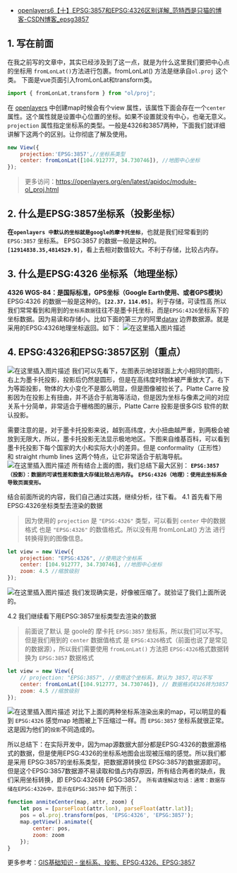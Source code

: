 - [openlayers6【十】EPSG:3857和EPSG:4326区别详解_范特西是只猫的博客-CSDN博客_epsg3857](https://xiehao.blog.csdn.net/article/details/106429109)

## 1. 写在前面

在我之前写的文章中，其实已经涉及到了这一点，就是为什么这里我们要把中心点的坐标用 `fromLonLat()`方法进行包裹。fromLonLat() 方法是继承自`ol.proj` 这个类。
下面是vue页面引入fromLonLat和transform类。

```javascript
import { fromLonLat,transform } from "ol/proj";
```

在 [openlayers](https://so.csdn.net/so/search?q=openlayers&spm=1001.2101.3001.7020) 中创建map时候会有个view 属性，该属性下面会存在一个`center`属性。这个属性就是设置中心位置的坐标。如果不设置就没有中心，也毫无意义。`projection` 属性指定坐标系的类型。一般是4326和3857两种，下面我们就详细讲解下这两个的区别。让你彻底了解及使用。

```javascript
new View({
	projection:'EPSG:3857',//坐标系类型
    center: fromLonLat([104.912777, 34.730746]), //地图中心坐标
});
```

> 更多访问：https://openlayers.org/en/latest/apidoc/module-ol_proj.html

## 2. 什么是EPSG:3857坐标系（投影坐标）

**在`openlayers 中默认的坐标就是google的摩卡托坐标`**，也就是我们经常看到的 `EPSG:3857` 坐标系。
EPSG:3857 的数据一般是这种的。**`[12914838.35,4814529.9]`**，看上去相对数值较大。不利于存储，比较占内存。

## 3. 什么是EPSG:4326 坐标系（地理坐标）

**4326 WGS-84：是国际标准，GPS坐标（Google Earth使用、或者GPS模块）**
EPSG:4326 的数据一般是这种的。**`[22.37，114.05]`**。利于存储，可读性高
所以我们常常看到和用到的`坐标系数据`往往不是墨卡托坐标，而是`EPSG:4326`坐标系下的坐标数据。因为易读和存储小。比如下面的第三方的阿里[datav](http://datav.aliyun.com/tools/atlas/#&lat=31.80289258670676&lng=104.2822265625&zoom=4) 边界数据源。就是采用的EPSG:4326地理坐标返回。如下：
![在这里插入图片描述](https://img-blog.csdnimg.cn/2020060610594196.png?x-oss-process=image/watermark,type_ZmFuZ3poZW5naGVpdGk,shadow_10,text_aHR0cHM6Ly9ibG9nLmNzZG4ubmV0L3FxXzM2NDEwNzk1,size_16,color_FFFFFF,t_70)

## 4. EPSG:4326和EPSG:3857区别（重点）

![在这里插入图片描述](https://img-blog.csdnimg.cn/20200706101338652.png?x-oss-process=image/watermark,type_ZmFuZ3poZW5naGVpdGk,shadow_10,text_aHR0cHM6Ly9ibG9nLmNzZG4ubmV0L3FxXzM2NDEwNzk1,size_16,color_FFFFFF,t_70)
我们可以先看下，左图表示地球球面上大小相同的圆形，右上为墨卡托投影，投影后仍然是圆形，但是在高纬度时物体被严重放大了。右下为等距投影，物体的大小变化不是那么明显，但是图像被拉长了。Platte Carre 投影因为在投影上有扭曲，并不适合于航海等活动，但是因为坐标与像素之间的对应关系十分简单，非常适合于栅格图的展示，Platte Carre 投影是很多GIS 软件的默认投影。

需要注意的是，对于墨卡托投影来说，越到高纬度，大小扭曲越严重，到两极会被放到无限大，所以，墨卡托投影无法显示极地地区。下图来自维基百科，可以看到墨卡托投影下每个国家的大小和实际大小的差异。但是 conformality（正形性） 和 straight rhumb lines 这两个特点，让它非常适合于航海导航。
![在这里插入图片描述](https://imgconvert.csdnimg.cn/aHR0cHM6Ly9pbWcyMDE4LmNuYmxvZ3MuY29tL2Jsb2cvMTY1MjIwLzIwMTkwOS8xNjUyMjAtMjAxOTA5MDQxODQ0MzU2MjMtODEzMTEyNjU5LmdpZg)
所有结合上面的图，我们总结下最大区别：
**`EPSG:3857（投影）：数据的可读性差和数值大存储比较占用内存`。
`EPSG:4326（地理）：使用此坐标系会导致页面变形。`**

结合前面所说的内容，我们自己通过实践，继续分析，往下看。
4.1 首先看下用EPSG:4326坐标类型去渲染的数据

> 因为使用的 `projection` 是 `"EPSG:4326"` 类型，可以看到 `center` 中的数据格式 也是 `"EPSG:4326"` 的数值格式。所以没有用 fromLonLat() 方法 进行转换得到的图像信息。

```javascript
let view = new View({
    projection: "EPSG:4326", //使用这个坐标系
    center: [104.912777, 34.730746], //地图中心坐标
    zoom: 4.5 //缩放级别
});
```

![在这里插入图片描述](https://img-blog.csdnimg.cn/20200606112300286.png?x-oss-process=image/watermark,type_ZmFuZ3poZW5naGVpdGk,shadow_10,text_aHR0cHM6Ly9ibG9nLmNzZG4ubmV0L3FxXzM2NDEwNzk1,size_16,color_FFFFFF,t_70)
我们发现确实是，好像被压缩了。就验证了我们上面所说的。

4.2 我们继续看下用EPSG:3857坐标类型去渲染的数据

> 前面说了默认 是 goole的 摩卡托 `EPSG:3857` 坐标系，所以我们可以不写。但是我们用到的 `center` 数据值格式 是 `EPSG:4326`格式（前面也说了是常见的数据源），所以我们需要使用 `fromLonLat()` 方法把 `EPSG:4326`格式数据转换为 `EPSG:3857` 数据格式

```javascript
let view = new View({
    // projection: "EPSG:3857", //使用这个坐标系，默认为 3857,可以不写
    center: fromLonLat([104.912777, 34.730746]), // 数据格式4326转为3857
    zoom: 4.5 //缩放级别
});
```

![在这里插入图片描述](https://img-blog.csdnimg.cn/20200606112430820.png?x-oss-process=image/watermark,type_ZmFuZ3poZW5naGVpdGk,shadow_10,text_aHR0cHM6Ly9ibG9nLmNzZG4ubmV0L3FxXzM2NDEwNzk1,size_16,color_FFFFFF,t_70)
对比下上面的两种坐标系渲染出来的map，可以明显的看到 `EPSG:4326` 感觉map 地图被上下压缩过一样。而 `EPSG:3857` 坐标系就很正常。这是因为他们的`投影`不同造成的。

所以总结下：在实际开发中，因为map源数据大部分都是EPSG:4326的数据源格式的数据，但是使用EPSG:4326的坐标系地图会出现被压缩的感觉。所以我们都是采用 EPSG:3857的坐标系类型，把数据源转换位 EPSG:3857的数据源即可。但是这个EPSG:3857数据源不易读取和值占内存原因，所有结合两者的缺点，我们采用坐标转换，即 EPSG:4326转 EPSG:3857。 `所有请理解这句话：通常：数据存储在EPSG:4326中，显示在EPSG:3857中` 如下所示：

```js
function anmiteCenter(map, attr, zoom) {
    let pos = [parseFloat(attr.lon), parseFloat(attr.lat)];
    pos = ol.proj.transform(pos, 'EPSG:4326', 'EPSG:3857');
    map.getView().animate({
        center: pos,
        zoom: zoom
    });
}
```

更多参考：[GIS基础知识 - 坐标系、投影、EPSG:4326、EPSG:3857](https://blog.csdn.net/lhjuejiang/article/details/105134063)